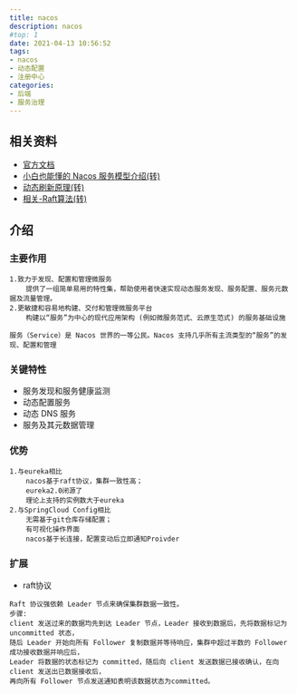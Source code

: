 ```yaml
---
title: nacos
description: nacos
#top: 1
date: 2021-04-13 10:56:52
tags:
- nacos
- 动态配置
- 注册中心
categories:
- 后端
- 服务治理
---
```


## 相关资料
- [官方文档](https://nacos.io/zh-cn/docs/what-is-nacos.html)
- [小白也能懂的 Nacos 服务模型介绍(转)](https://mp.weixin.qq.com/s/S8HI7DG5v9C2IfjXtkVjuQ) 
- [动态刷新原理(转)](https://blog.csdn.net/wangwei19871103/article/details/105775039/)
- [相关-Raft算法(转)](https://www.baidu.com/s?ie=UTF-8&wd=Raft%E7%AE%97%E6%B3%95)

## 介绍
### 主要作用
```textmate
1.致力于发现、配置和管理微服务
    提供了一组简单易用的特性集，帮助使用者快速实现动态服务发现、服务配置、服务元数据及流量管理。
2.更敏捷和容易地构建、交付和管理微服务平台
    构建以“服务”为中心的现代应用架构 (例如微服务范式、云原生范式) 的服务基础设施

服务（Service）是 Nacos 世界的一等公民。Nacos 支持几乎所有主流类型的“服务”的发现、配置和管理
```
### 关键特性
- 服务发现和服务健康监测
- 动态配置服务
- 动态 DNS 服务
- 服务及其元数据管理

### 优势
```textmate
1.与eureka相比
    nacos基于raft协议，集群一致性高；
    eureka2.0闭源了
    理论上支持的实例数大于eureka
2.与SpringCloud Config相比
    无需基于git仓库存储配置；
    有可视化操作界面
    nacos基于长连接，配置变动后立即通知Proivder
```
### 扩展
- raft协议
```textmate
Raft 协议强依赖 Leader 节点来确保集群数据一致性。
步骤:
client 发送过来的数据均先到达 Leader 节点，Leader 接收到数据后，先将数据标记为 uncommitted 状态，
随后 Leader 开始向所有 Follower 复制数据并等待响应，集群中超过半数的 Follower 成功接收数据并响应后，
Leader 将数据的状态标记为 committed，随后向 client 发送数据已接收确认，在向 client 发送出已数据接收后，
再向所有 Follower 节点发送通知表明该数据状态为committed。
```
